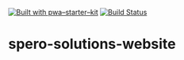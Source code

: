 [![Built with pwa–starter–kit](https://img.shields.io/badge/built_with-pwa–starter–kit_-blue.svg)](https://github.com/Polymer/pwa-starter-kit "Built with pwa–starter–kit")
[![Build Status](https://travis-ci.com/iceicerickert/spero-solutions-website.svg?branch=master)](https://travis-ci.com/iceicerickert/spero-solutions-website)

# spero-solutions-website